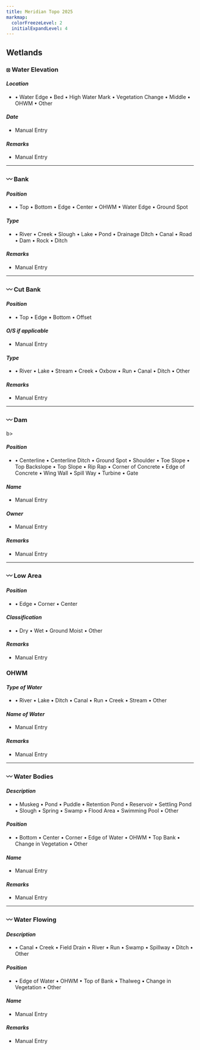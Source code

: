 ```yaml
---
title: Meridian Topo 2025
markmap:
  colorFreezeLevel: 2
  initialExpandLevel: 4
---
```


## <b>Wetlands</b>

### <b>⦻ Water Elevation</b>

#### <i>Location</i>
* &#8226; Water Edge
    &#8226; Bed
    &#8226; High Water Mark
    &#8226; Vegetation Change
    &#8226; Middle
    &#8226; OHWM
    &#8226; Other

#### <i>Date</i>
* Manual Entry

#### <i>Remarks</i>
* Manual Entry

---
### <b>〰 Bank</b>

#### <i>Position</i>
* &#8226; Top
    &#8226; Bottom
    &#8226; Edge
    &#8226; Center
    &#8226; OHWM
    &#8226; Water Edge
    &#8226; Ground Spot

#### <i>Type</i>
* &#8226; River
    &#8226; Creek
    &#8226; Slough
    &#8226; Lake
    &#8226; Pond
    &#8226; Drainage Ditch
    &#8226; Canal
    &#8226; Road
    &#8226; Dam
    &#8226; Rock
    &#8226; Ditch

#### <i>Remarks</i>
* Manual Entry
---
### <b>〰 Cut Bank</b>

#### <i>Position</i>
* &#8226; Top
    &#8226; Edge
    &#8226; Bottom
    &#8226; Offset

#### <i>O/S if applicable</i>
* Manual Entry

#### <i>Type</i>
* &#8226; River
    &#8226; Lake
    &#8226; Stream
    &#8226; Creek
    &#8226; Oxbow
    &#8226; Run
    &#8226; Canal
    &#8226; Ditch
    &#8226; Other

#### <i>Remarks</i>
* Manual Entry
---
### <b>〰 Dam</b>
b>
#### <i>Position</i>
* &#8226; Centerline
    &#8226; Centerline Ditch
    &#8226; Ground Spot
    &#8226; Shoulder
    &#8226; Toe Slope
    &#8226; Top Backslope
    &#8226; Top Slope
    &#8226; Rip Rap
    &#8226; Corner of Concrete
    &#8226; Edge of Concrete
    &#8226; Wing Wall
    &#8226; Spill Way
    &#8226; Turbine
    &#8226; Gate

#### <i>Name</i>
* Manual Entry

#### <i>Owner</i>
* Manual Entry

#### <i>Remarks</i>
* Manual Entry
---
### <b>〰 Low Area</b>

#### <i>Position</i>
*   &#8226; Edge
    &#8226; Corner
    &#8226; Center

#### <i>Classification</i>
*   &#8226; Dry
    &#8226; Wet
    &#8226; Ground Moist
    &#8226; Other

#### <i>Remarks</i>
* Manual Entry

### <b> OHWM</b>

#### <i>Type of Water</i>
* &#8226; River
    &#8226; Lake
    &#8226; Ditch
    &#8226; Canal
    &#8226; Run
    &#8226; Creek
    &#8226; Stream
    &#8226; Other

#### <i>Name of Water</i>
* Manual Entry

#### <i>Remarks</i>
* Manual Entry

---
### <b>〰 Water Bodies</b>

#### <i>Description</i>
* &#8226; Muskeg
    &#8226; Pond
    &#8226; Puddle
    &#8226; Retention Pond
    &#8226; Reservoir
    &#8226; Settling Pond
    &#8226; Slough
    &#8226; Spring
    &#8226; Swamp
    &#8226; Flood Area
    &#8226; Swimming Pool
    &#8226; Other

#### <i>Position</i>
* &#8226; Bottom
    &#8226; Center
    &#8226; Corner
    &#8226; Edge of Water
    &#8226; OHWM
    &#8226; Top Bank
    &#8226; Change in Vegetation
    &#8226; Other

#### <i>Name</i>
* Manual Entry

#### <i>Remarks</i>
* Manual Entry

---
### <b>〰 Water Flowing</b>

#### <i>Description</i>
* &#8226; Canal
    &#8226; Creek
    &#8226; Field Drain
    &#8226; River
    &#8226; Run
    &#8226; Swamp
    &#8226; Spillway
    &#8226; Ditch
    &#8226; Other

#### <i>Position</i>
* &#8226; Edge of Water
    &#8226; OHWM
    &#8226; Top of Bank
    &#8226; Thalweg
    &#8226; Change in Vegetation
    &#8226; Other

#### <i>Name</i>
* Manual Entry

#### <i>Remarks</i>
* Manual Entry
